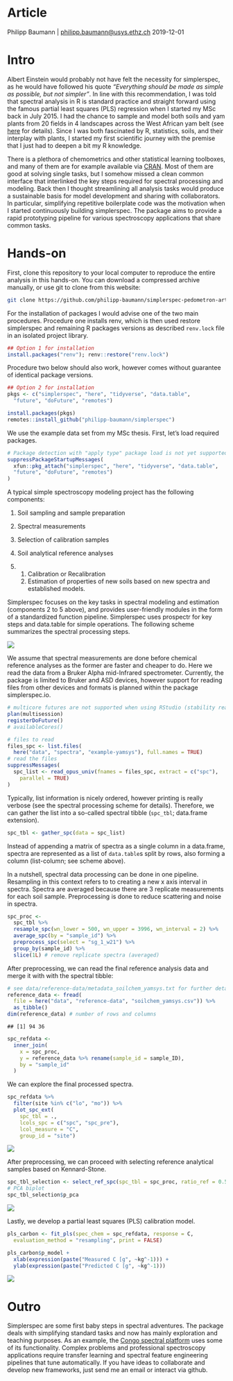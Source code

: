 Article
================
Philipp Baumann | <philipp.baumann@usys.ethz.ch>
2019-12-01

# Intro

Albert Einstein would probably not have felt the necessity for
simplerspec, as he would have followed his quote *“Everything should be
made as simple as possible, but not simpler”*. In line with this
recommendation, I was told that spectral analysis in R is standard
practice and straight forward using the famous partial least squares
(PLS) regression when I started my MSc back in July 2015. I had the
chance to sample and model both soils and yam plants from 20 fields in 4
landscapes across the West African yam belt (see
[here](http://yamsys.org) for details). Since I was both fascinated by
R, statistics, soils, and their interplay with plants, I started my
first scientific journey with the premise that I just had to deepen a
bit my R knowledge.

There is a plethora of chemometrics and other statistical learning
toolboxes, and many of them are for example available via
[CRAN](https://cran.r-project.org/). Most of them are good at solving
single tasks, but I somehow missed a clean common interface that
interlinked the key steps required for spectral processing and modeling.
Back then I thought streamlining all analysis tasks would produce a
sustainable basis for model development and sharing with collaborators.
In particular, simplifying repetitive boilerplate code was the
motivation when I started continuously building simplerspec. The package
aims to provide a rapid prototyping pipeline for various spectroscopy
applications that share common tasks.

# Hands-on

First, clone this repository to your local computer to reproduce the
entire analysis in this hands-on. You can download a compressed archive
manually, or use git to clone from this
website:

``` bash
git clone https://github.com/philipp-baumann/simplerspec-pedometron-article.git
```

For the installation of packages I would advise one of the two main
procedures. Procedure one installs renv, which is then used restore
simplerspec and remaining R packages versions as described `renv.lock`
file in an isolated project library.

``` r
## Option 1 for installation
install.packages("renv"); renv::restore("renv.lock")
```

Procedure two below should also work, however comes without guarantee of
identical package versions.

``` r
## Option 2 for installation
pkgs <- c("simplerspec", "here", "tidyverse", "data.table",
  "future", "doFuture", "remotes")
```

``` r
install.packages(pkgs)
remotes::install_github("philipp-baumann/simplerspec")
```

We use the example data set from my MSc thesis. First, let’s load
required
packages.

``` r
# Package detection with "apply type" package load is not yet supported in renv
suppressPackageStartupMessages(
  xfun::pkg_attach("simplerspec", "here", "tidyverse", "data.table",
  "future", "doFuture", "remotes")
)
```

A typical simple spectroscopy modeling project has the following
components:

1.  Soil sampling and sample preparation

2.  Spectral measurements

3.  Selection of calibration samples

4.  Soil analytical reference analyses

5.  1.  Calibration or Recalibration
    2.  Estimation of properties of new soils based on new spectra and
        established models.

Simplerspec focuses on the key tasks in spectral modeling and estimation
(components 2 to 5 above), and provides user-friendly modules in the
form of a standardized function pipeline. Simplerspec uses prospectr for
key steps and data.table for simple operations. The following scheme
summarizes the spectral processing steps.

![](img/simplerspec-read-proc-tibble.png)<!-- -->

We assume that spectral measurements are done before chemical reference
analyses as the former are faster and cheaper to do. Here we read the
data from a Bruker Alpha mid-Infrared spectrometer. Currently, the
package is limited to Bruker and ASD devices, however support for
reading files from other devices and formats is planned within the
package
simplerspec.io.

``` r
# multicore futures are not supported when using RStudio (stability reasons)
plan(multisession)
registerDoFuture()
# availableCores()

# files to read
files_spc <- list.files(
  here("data", "spectra", "example-yamsys"), full.names = TRUE)
# read the files
suppressMessages(
  spc_list <- read_opus_univ(fnames = files_spc, extract = c("spc"),
    parallel = TRUE)
)
```

Typically, list information is nicely ordered, however printing is
really verbose (see the spectral processing scheme for details).
Therefore, we can gather the list into a so-called spectral tibble
(`spc_tbl`; data.frame extension).

``` r
spc_tbl <- gather_spc(data = spc_list)
```

Instead of appending a matrix of spectra as a single column in a
data.frame, spectra are represented as a list of `data.table`s split by
rows, also forming a column (list-column; see scheme above).

In a nutshell, spectral data processing can be done in one pipeline.
Resampling in this context refers to to creating a new x axis interval
in spectra. Spectra are averaged because there are 3 replicate
measurements for each soil sample. Preprocessing is done to reduce
scattering and noise in spectra.

``` r
spc_proc <- 
  spc_tbl %>%
  resample_spc(wn_lower = 500, wn_upper = 3996, wn_interval = 2) %>%
  average_spc(by = "sample_id") %>%
  preprocess_spc(select = "sg_1_w21") %>%
  group_by(sample_id) %>%
  slice(1L) # remove replicate spectra (averaged)
```

After preprocessing, we can read the final reference analysis data and
merge it with with the spectral
tibble:

``` r
# see data/reference-data/metadata_soilchem_yamsys.txt for further details
reference_data <- fread(
  file = here("data", "reference-data", "soilchem_yamsys.csv")) %>%
  as_tibble()
dim(reference_data) # number of rows and columns
```

    ## [1] 94 36

``` r
spc_refdata <- 
  inner_join(
    x = spc_proc,
    y = reference_data %>% rename(sample_id = sample_ID),
    by = "sample_id"
  )
```

We can explore the final processed spectra.

``` r
spc_refdata %>%
  filter(site %in% c("lo", "mo")) %>% 
  plot_spc_ext(
    spc_tbl = .,
    lcols_spc = c("spc", "spc_pre"),
    lcol_measure = "C",
    group_id = "site")
```

![](README_files/figure-gfm/spc-refdata-plot-1.png)<!-- -->

After preprocessing, we can proceed with selecting reference analytical
samples based on Kennard-Stone.

``` r
spc_tbl_selection <- select_ref_spc(spc_tbl = spc_proc, ratio_ref = 0.5)
# PCA biplot
spc_tbl_selection$p_pca
```

![](README_files/figure-gfm/unnamed-chunk-11-1.png)<!-- -->

Lastly, we develop a partial least squares (PLS) calibration model.

``` r
pls_carbon <- fit_pls(spec_chem = spc_refdata, response = C,
  evaluation_method = "resampling", print = FALSE)
```

``` r
pls_carbon$p_model +
  xlab(expression(paste("Measured C [g", ~kg^-1))) +
  ylab(expression(paste("Predicted C [g", ~kg^-1)))
```

![](README_files/figure-gfm/unnamed-chunk-13-1.png)<!-- -->

# Outro

Simplerspec are some first baby steps in spectral adventures. The
package deals with simplifying standard tasks and now has mainly
exploration and teaching purposes. As an example, the [Congo spectral
platform](https://sae-interactive-data.ethz.ch/simplerspec.drc/) uses
some of its functionality. Complex problems and professional
spectroscopy applications require transfer learning and spectral feature
engineering pipelines that tune automatically. If you have ideas to
collaborate and develop new frameworks, just send me an email or
interact via github.
